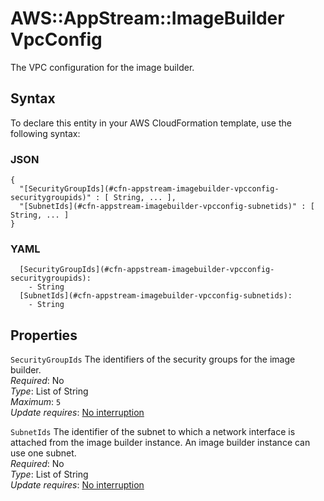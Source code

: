 # AWS::AppStream::ImageBuilder VpcConfig<a name="aws-properties-appstream-imagebuilder-vpcconfig"></a>

The VPC configuration for the image builder\.

## Syntax<a name="aws-properties-appstream-imagebuilder-vpcconfig-syntax"></a>

To declare this entity in your AWS CloudFormation template, use the following syntax:

### JSON<a name="aws-properties-appstream-imagebuilder-vpcconfig-syntax.json"></a>

```
{
  "[SecurityGroupIds](#cfn-appstream-imagebuilder-vpcconfig-securitygroupids)" : [ String, ... ],
  "[SubnetIds](#cfn-appstream-imagebuilder-vpcconfig-subnetids)" : [ String, ... ]
}
```

### YAML<a name="aws-properties-appstream-imagebuilder-vpcconfig-syntax.yaml"></a>

```
  [SecurityGroupIds](#cfn-appstream-imagebuilder-vpcconfig-securitygroupids):
    - String
  [SubnetIds](#cfn-appstream-imagebuilder-vpcconfig-subnetids):
    - String
```

## Properties<a name="aws-properties-appstream-imagebuilder-vpcconfig-properties"></a>

`SecurityGroupIds` <a name="cfn-appstream-imagebuilder-vpcconfig-securitygroupids"></a>
The identifiers of the security groups for the image builder\.  
_Required_: No  
_Type_: List of String  
_Maximum_: `5`  
_Update requires_: [No interruption](https://docs.aws.amazon.com/AWSCloudFormation/latest/UserGuide/using-cfn-updating-stacks-update-behaviors.html#update-no-interrupt)

`SubnetIds` <a name="cfn-appstream-imagebuilder-vpcconfig-subnetids"></a>
The identifier of the subnet to which a network interface is attached from the image builder instance\. An image builder instance can use one subnet\.  
_Required_: No  
_Type_: List of String  
_Update requires_: [No interruption](https://docs.aws.amazon.com/AWSCloudFormation/latest/UserGuide/using-cfn-updating-stacks-update-behaviors.html#update-no-interrupt)
